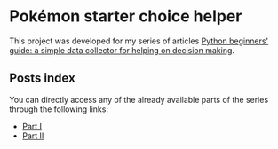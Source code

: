 # Pokémon starter choice helper
This project was developed for my series of articles [Python beginners' guide: a simple data collector for helping on decision making](https://medium.com/@hiviniciusbs/python-beginners-guide-a-simple-data-collector-for-helping-on-decision-making-part-i-9df463c475cc).

## Posts index
You can directly access any of the already available parts of the series through the following links:

- [Part I](https://medium.com/@hiviniciusbs/python-beginners-guide-a-simple-data-collector-for-helping-on-decision-making-part-i-9df463c475cc)
- [Part II](https://medium.com/@hiviniciusbs/python-beginners-guide-a-simple-data-collector-for-helping-on-decision-making-part-ii-c894fb684d7e)
